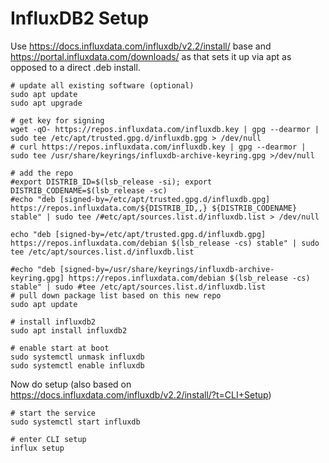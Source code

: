 # InfluxDB2 Setup

Use https://docs.influxdata.com/influxdb/v2.2/install/ base and https://portal.influxdata.com/downloads/ as that sets it up via apt
as opposed to a direct .deb install.

    # update all existing software (optional)
    sudo apt update
    sudo apt upgrade

    # get key for signing
    wget -qO- https://repos.influxdata.com/influxdb.key | gpg --dearmor | sudo tee /etc/apt/trusted.gpg.d/influxdb.gpg > /dev/null
    # curl https://repos.influxdata.com/influxdb.key | gpg --dearmor | sudo tee /usr/share/keyrings/influxdb-archive-keyring.gpg >/dev/null

    # add the repo
    #export DISTRIB_ID=$(lsb_release -si); export DISTRIB_CODENAME=$(lsb_release -sc)
    #echo "deb [signed-by=/etc/apt/trusted.gpg.d/influxdb.gpg] https://repos.influxdata.com/${DISTRIB_ID,,} ${DISTRIB_CODENAME} stable" | sudo tee /#etc/apt/sources.list.d/influxdb.list > /dev/null

    echo "deb [signed-by=/etc/apt/trusted.gpg.d/influxdb.gpg] https://repos.influxdata.com/debian $(lsb_release -cs) stable" | sudo tee /etc/apt/sources.list.d/influxdb.list

    #echo "deb [signed-by=/usr/share/keyrings/influxdb-archive-keyring.gpg] https://repos.influxdata.com/debian $(lsb_release -cs) stable" | sudo #tee /etc/apt/sources.list.d/influxdb.list
    # pull down package list based on this new repo
    sudo apt update

    # install influxdb2
    sudo apt install influxdb2

    # enable start at boot
    sudo systemctl unmask influxdb
    sudo systemctl enable influxdb

Now do setup (also based on https://docs.influxdata.com/influxdb/v2.2/install/?t=CLI+Setup)

    # start the service
    sudo systemctl start influxdb

    # enter CLI setup
    influx setup
